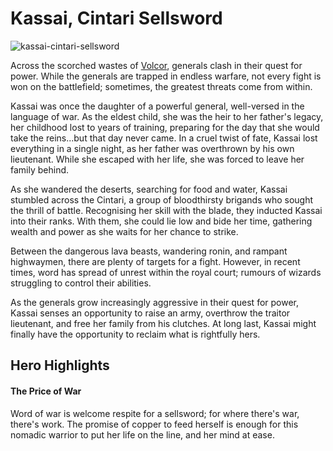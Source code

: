 # Kassai, Cintari Sellsword

![kassai-cintari-sellsword](https://media.githubusercontent.com/media/nathaneastwood/fablore/main/src/heroes-of-rathe/media/kassai.webp)

Across the scorched wastes of [Volcor](https://legendarystories.net/world-of-rathe/volcor/volcor.html), generals clash in their quest for power. While the generals are trapped in endless warfare, not every fight is won on the battlefield; sometimes, the greatest threats come from within.

Kassai was once the daughter of a powerful general, well-versed in the language of war. As the eldest child, she was the heir to her father's legacy, her childhood lost to years of training, preparing for the day that she would take the reins...but that day never came. In a cruel twist of fate, Kassai lost everything in a single night, as her father was overthrown by his own lieutenant. While she escaped with her life, she was forced to leave her family behind.

As she wandered the deserts, searching for food and water, Kassai stumbled across the Cintari, a group of bloodthirsty brigands who sought the thrill of battle. Recognising her skill with the blade, they inducted Kassai into their ranks. With them, she could lie low and bide her time, gathering wealth and power as she waits for her chance to strike.

Between the dangerous lava beasts, wandering ronin, and rampant highwaymen, there are plenty of targets for a fight. However, in recent times, word has spread of unrest within the royal court; rumours of wizards struggling to control their abilities.

As the generals grow increasingly aggressive in their quest for power, Kassai senses an opportunity to raise an army, overthrow the traitor lieutenant, and free her family from his clutches. At long last, Kassai might finally have the opportunity to reclaim what is rightfully hers.

## Hero Highlights

#### The Price of War

Word of war is welcome respite for a sellsword; for where there's war, there's work. The promise of copper to feed herself is enough for this nomadic warrior to put her life on the line, and her mind at ease.
